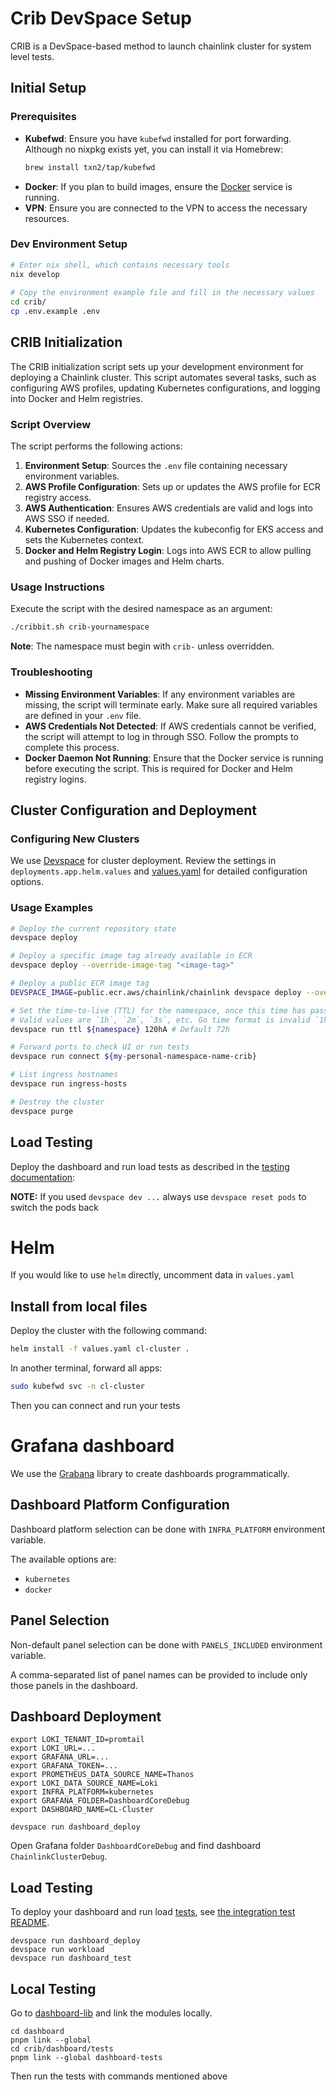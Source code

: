 # Crib DevSpace Setup

CRIB is a DevSpace-based method to launch chainlink cluster for system level tests.

## Initial Setup

### Prerequisites
- **Kubefwd**: Ensure you have `kubefwd` installed for port forwarding. Although no nixpkg exists yet, you can install it via Homebrew:
    ```bash
    brew install txn2/tap/kubefwd
    ```
- **Docker**: If you plan to build images, ensure the [Docker](https://docs.docker.com/engine/install/) service is running.
- **VPN**: Ensure you are connected to the VPN to access the necessary resources.

### Dev Environment Setup
```bash
# Enter nix shell, which contains necessary tools
nix develop 
 
# Copy the environment example file and fill in the necessary values
cd crib/
cp .env.example .env
```

## CRIB Initialization

The CRIB initialization script sets up your development environment for deploying a Chainlink cluster. This script automates several tasks, such as configuring AWS profiles, updating Kubernetes configurations, and logging into Docker and Helm registries.

### Script Overview
The script performs the following actions:
1. **Environment Setup**: Sources the `.env` file containing necessary environment variables.
2. **AWS Profile Configuration**: Sets up or updates the AWS profile for ECR registry access.
3. **AWS Authentication**: Ensures AWS credentials are valid and logs into AWS SSO if needed.
4. **Kubernetes Configuration**: Updates the kubeconfig for EKS access and sets the Kubernetes context.
5. **Docker and Helm Registry Login**: Logs into AWS ECR to allow pulling and pushing of Docker images and Helm charts.

### Usage Instructions

Execute the script with the desired namespace as an argument:
```bash
./cribbit.sh crib-yournamespace
```
**Note**: The namespace must begin with `crib-` unless overridden.

### Troubleshooting

- **Missing Environment Variables**: If any environment variables are missing, the script will terminate early. Make sure all required variables are defined in your `.env` file.
- **AWS Credentials Not Detected**: If AWS credentials cannot be verified, the script will attempt to log in through SSO. Follow the prompts to complete this process.
- **Docker Daemon Not Running**: Ensure that the Docker service is running before executing the script. This is required for Docker and Helm registry logins.

## Cluster Configuration and Deployment

### Configuring New Clusters
We use [Devspace](https://www.devspace.sh/docs/getting-started/installation?x0=3) for cluster deployment. Review the settings in `deployments.app.helm.values` and [values.yaml](../charts/chainlink-cluster/values.yaml) for detailed configuration options.


### Usage Examples
```bash
# Deploy the current repository state
devspace deploy 

# Deploy a specific image tag already available in ECR
devspace deploy --override-image-tag "<image-tag>" 

# Deploy a public ECR image tag
DEVSPACE_IMAGE=public.ecr.aws/chainlink/chainlink devspace deploy --override-image-tag 2.9.0

# Set the time-to-live (TTL) for the namespace, once this time has passed the namespace along with all its associated resources will be deleted
# Valid values are `1h`, `2m`, `3s`, etc. Go time format is invalid `1h2m3s`
devspace run ttl ${namespace} 120hA # Default 72h

# Forward ports to check UI or run tests
devspace run connect ${my-personal-namespace-name-crib}

# List ingress hostnames
devspace run ingress-hosts

# Destroy the cluster
devspace purge
```

## Load Testing
Deploy the dashboard and run load tests as described in the [testing documentation](../integration-tests/load/ocr/README.md):

**NOTE:** If you used `devspace dev ...` always use `devspace reset pods` to switch the pods back

# Helm

If you would like to use `helm` directly, uncomment data in `values.yaml`

## Install from local files
Deploy the cluster with the following command:
```bash
helm install -f values.yaml cl-cluster .
```

In another terminal, forward all apps:
```bash
sudo kubefwd svc -n cl-cluster
```

Then you can connect and run your tests

# Grafana dashboard

We use the [Grabana](https://github.com/K-Phoen/grabana) library to create dashboards programmatically.

## Dashboard Platform Configuration
Dashboard platform selection can be done with `INFRA_PLATFORM` environment variable.

The available options are: 
  - `kubernetes` 
  - `docker`

## Panel Selection 
Non-default panel selection can be done with `PANELS_INCLUDED` environment variable.

A comma-separated list of panel names can be provided to include only those panels in the dashboard. 

## Dashboard Deployment
```
export LOKI_TENANT_ID=promtail
export LOKI_URL=...
export GRAFANA_URL=...
export GRAFANA_TOKEN=...
export PROMETHEUS_DATA_SOURCE_NAME=Thanos
export LOKI_DATA_SOURCE_NAME=Loki
export INFRA_PLATFORM=kubernetes
export GRAFANA_FOLDER=DashboardCoreDebug
export DASHBOARD_NAME=CL-Cluster

devspace run dashboard_deploy
```

Open Grafana folder `DashboardCoreDebug` and find dashboard `ChainlinkClusterDebug`.

## Load Testing

To deploy your dashboard and run load [tests](../../integration-tests/load/), see [the integration test README](../../integration-tests/README.md).

```
devspace run dashboard_deploy
devspace run workload
devspace run dashboard_test
```

## Local Testing

Go to [dashboard-lib](../dashboard-lib) and link the modules locally.

```
cd dashboard
pnpm link --global
cd crib/dashboard/tests
pnpm link --global dashboard-tests
```

Then run the tests with commands mentioned above
